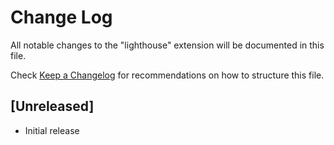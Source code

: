 # Change Log

All notable changes to the "lighthouse" extension will be documented in this file.

Check [Keep a Changelog](http://keepachangelog.com/) for recommendations on how to structure this file.

## [Unreleased]

- Initial release